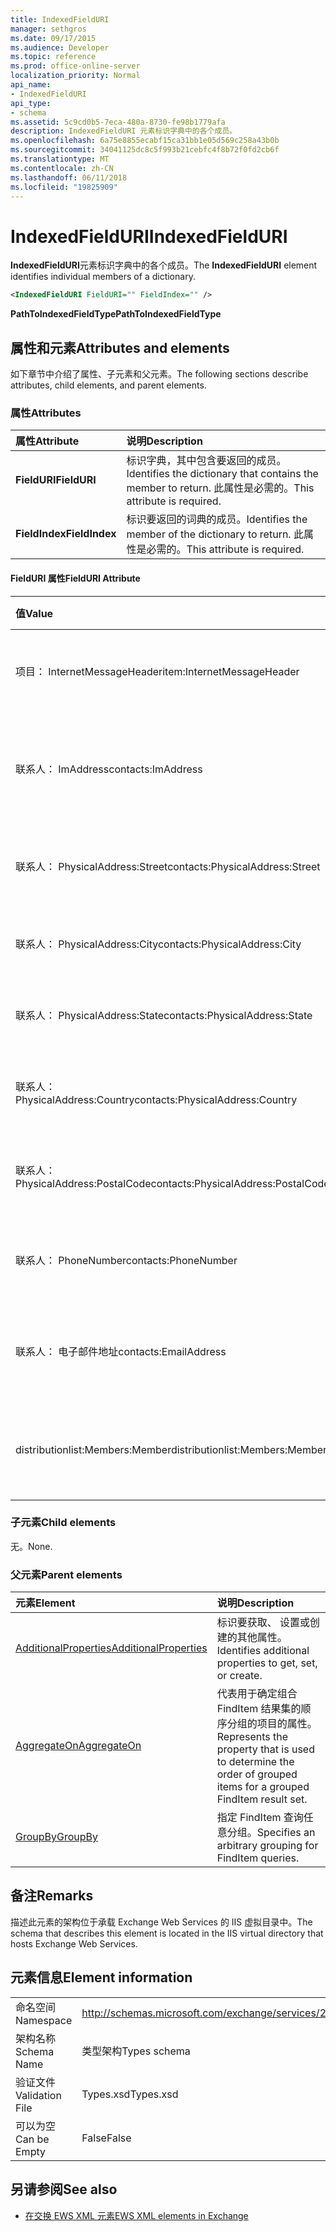 ```yaml
---
title: IndexedFieldURI
manager: sethgros
ms.date: 09/17/2015
ms.audience: Developer
ms.topic: reference
ms.prod: office-online-server
localization_priority: Normal
api_name:
- IndexedFieldURI
api_type:
- schema
ms.assetid: 5c9cd0b5-7eca-480a-8730-fe98b1779afa
description: IndexedFieldURI 元素标识字典中的各个成员。
ms.openlocfilehash: 6a75e8855ecabf15ca31bb1e05d569c258a43b0b
ms.sourcegitcommit: 34041125dc8c5f993b21cebfc4f8b72f0fd2cb6f
ms.translationtype: MT
ms.contentlocale: zh-CN
ms.lasthandoff: 06/11/2018
ms.locfileid: "19825909"
---
```

# <a name="indexedfielduri"></a><span data-ttu-id="9d89c-103">IndexedFieldURI</span><span class="sxs-lookup"><span data-stu-id="9d89c-103">IndexedFieldURI</span></span>

<span data-ttu-id="9d89c-104">**IndexedFieldURI**元素标识字典中的各个成员。</span><span class="sxs-lookup"><span data-stu-id="9d89c-104">The **IndexedFieldURI** element identifies individual members of a dictionary.</span></span> 
  
```xml
<IndexedFieldURI FieldURI="" FieldIndex="" />
```

 <span data-ttu-id="9d89c-105">**PathToIndexedFieldType**</span><span class="sxs-lookup"><span data-stu-id="9d89c-105">**PathToIndexedFieldType**</span></span>
## <a name="attributes-and-elements"></a><span data-ttu-id="9d89c-106">属性和元素</span><span class="sxs-lookup"><span data-stu-id="9d89c-106">Attributes and elements</span></span>

<span data-ttu-id="9d89c-107">如下章节中介绍了属性、子元素和父元素。</span><span class="sxs-lookup"><span data-stu-id="9d89c-107">The following sections describe attributes, child elements, and parent elements.</span></span>
  
### <a name="attributes"></a><span data-ttu-id="9d89c-108">属性</span><span class="sxs-lookup"><span data-stu-id="9d89c-108">Attributes</span></span>

|<span data-ttu-id="9d89c-109">**属性**</span><span class="sxs-lookup"><span data-stu-id="9d89c-109">**Attribute**</span></span>|<span data-ttu-id="9d89c-110">**说明**</span><span class="sxs-lookup"><span data-stu-id="9d89c-110">**Description**</span></span>|
|:-----|:-----|
|<span data-ttu-id="9d89c-111">**FieldURI**</span><span class="sxs-lookup"><span data-stu-id="9d89c-111">**FieldURI**</span></span> <br/> |<span data-ttu-id="9d89c-112">标识字典，其中包含要返回的成员。</span><span class="sxs-lookup"><span data-stu-id="9d89c-112">Identifies the dictionary that contains the member to return.</span></span> <span data-ttu-id="9d89c-113">此属性是必需的。</span><span class="sxs-lookup"><span data-stu-id="9d89c-113">This attribute is required.</span></span>  <br/> |
|<span data-ttu-id="9d89c-114">**FieldIndex**</span><span class="sxs-lookup"><span data-stu-id="9d89c-114">**FieldIndex**</span></span> <br/> |<span data-ttu-id="9d89c-115">标识要返回的词典的成员。</span><span class="sxs-lookup"><span data-stu-id="9d89c-115">Identifies the member of the dictionary to return.</span></span> <span data-ttu-id="9d89c-116">此属性是必需的。</span><span class="sxs-lookup"><span data-stu-id="9d89c-116">This attribute is required.</span></span>  <br/> |
   
#### <a name="fielduri-attribute"></a><span data-ttu-id="9d89c-117">FieldURI 属性</span><span class="sxs-lookup"><span data-stu-id="9d89c-117">FieldURI Attribute</span></span>

|<span data-ttu-id="9d89c-118">**值**</span><span class="sxs-lookup"><span data-stu-id="9d89c-118">**Value**</span></span>|<span data-ttu-id="9d89c-119">**说明**</span><span class="sxs-lookup"><span data-stu-id="9d89c-119">**Description**</span></span>|
|:-----|:-----|
|<span data-ttu-id="9d89c-120">项目： InternetMessageHeader</span><span class="sxs-lookup"><span data-stu-id="9d89c-120">item:InternetMessageHeader</span></span>  <br/> |<span data-ttu-id="9d89c-121">表示项目的邮件头。</span><span class="sxs-lookup"><span data-stu-id="9d89c-121">Represents the message header of an item.</span></span>  <br/> |
|<span data-ttu-id="9d89c-122">联系人： ImAddress</span><span class="sxs-lookup"><span data-stu-id="9d89c-122">contacts:ImAddress</span></span>  <br/> |<span data-ttu-id="9d89c-123">代表即时消息联系人的地址。</span><span class="sxs-lookup"><span data-stu-id="9d89c-123">Represents the instant messaging address of a contact.</span></span>  <br/> |
|<span data-ttu-id="9d89c-124">联系人： PhysicalAddress:Street</span><span class="sxs-lookup"><span data-stu-id="9d89c-124">contacts:PhysicalAddress:Street</span></span>  <br/> |<span data-ttu-id="9d89c-125">表示联系人的街道地址。</span><span class="sxs-lookup"><span data-stu-id="9d89c-125">Represents the street address of a contact.</span></span>  <br/> |
|<span data-ttu-id="9d89c-126">联系人： PhysicalAddress:City</span><span class="sxs-lookup"><span data-stu-id="9d89c-126">contacts:PhysicalAddress:City</span></span>  <br/> |<span data-ttu-id="9d89c-127">代表联系人的城市。</span><span class="sxs-lookup"><span data-stu-id="9d89c-127">Represents the city of a contact.</span></span>  <br/> |
|<span data-ttu-id="9d89c-128">联系人： PhysicalAddress:State</span><span class="sxs-lookup"><span data-stu-id="9d89c-128">contacts:PhysicalAddress:State</span></span>  <br/> |<span data-ttu-id="9d89c-129">表示联系人的状态。</span><span class="sxs-lookup"><span data-stu-id="9d89c-129">Represents the state of a contact.</span></span>  <br/> |
|<span data-ttu-id="9d89c-130">联系人： PhysicalAddress:Country</span><span class="sxs-lookup"><span data-stu-id="9d89c-130">contacts:PhysicalAddress:Country</span></span>  <br/> |<span data-ttu-id="9d89c-131">代表国家/地区的联系人。</span><span class="sxs-lookup"><span data-stu-id="9d89c-131">Represents the country/region of a contact.</span></span>  <br/> |
|<span data-ttu-id="9d89c-132">联系人： PhysicalAddress:PostalCode</span><span class="sxs-lookup"><span data-stu-id="9d89c-132">contacts:PhysicalAddress:PostalCode</span></span>  <br/> |<span data-ttu-id="9d89c-133">代表联系人的邮政编码。</span><span class="sxs-lookup"><span data-stu-id="9d89c-133">Represents the postal code of a contact.</span></span>  <br/> |
|<span data-ttu-id="9d89c-134">联系人： PhoneNumber</span><span class="sxs-lookup"><span data-stu-id="9d89c-134">contacts:PhoneNumber</span></span>  <br/> |<span data-ttu-id="9d89c-135">代表联系人的电话号码。</span><span class="sxs-lookup"><span data-stu-id="9d89c-135">Represents the phone number of a contact.</span></span>  <br/> |
|<span data-ttu-id="9d89c-136">联系人： 电子邮件地址</span><span class="sxs-lookup"><span data-stu-id="9d89c-136">contacts:EmailAddress</span></span>  <br/> |<span data-ttu-id="9d89c-137">代表联系人的电子邮件地址。</span><span class="sxs-lookup"><span data-stu-id="9d89c-137">Represents the e-mail address of a contact.</span></span>  <br/> |
|<span data-ttu-id="9d89c-138">distributionlist:Members:Member</span><span class="sxs-lookup"><span data-stu-id="9d89c-138">distributionlist:Members:Member</span></span>  <br/> |<span data-ttu-id="9d89c-139">表示一个通讯组列表的成员。</span><span class="sxs-lookup"><span data-stu-id="9d89c-139">Represents a member of a distribution list.</span></span>  <br/> |
   
### <a name="child-elements"></a><span data-ttu-id="9d89c-140">子元素</span><span class="sxs-lookup"><span data-stu-id="9d89c-140">Child elements</span></span>

<span data-ttu-id="9d89c-141">无。</span><span class="sxs-lookup"><span data-stu-id="9d89c-141">None.</span></span>
  
### <a name="parent-elements"></a><span data-ttu-id="9d89c-142">父元素</span><span class="sxs-lookup"><span data-stu-id="9d89c-142">Parent elements</span></span>

|<span data-ttu-id="9d89c-143">**元素**</span><span class="sxs-lookup"><span data-stu-id="9d89c-143">**Element**</span></span>|<span data-ttu-id="9d89c-144">**说明**</span><span class="sxs-lookup"><span data-stu-id="9d89c-144">**Description**</span></span>|
|:-----|:-----|
|[<span data-ttu-id="9d89c-145">AdditionalProperties</span><span class="sxs-lookup"><span data-stu-id="9d89c-145">AdditionalProperties</span></span>](additionalproperties.md) <br/> |<span data-ttu-id="9d89c-146">标识要获取、 设置或创建的其他属性。</span><span class="sxs-lookup"><span data-stu-id="9d89c-146">Identifies additional properties to get, set, or create.</span></span>  <br/> |
|[<span data-ttu-id="9d89c-147">AggregateOn</span><span class="sxs-lookup"><span data-stu-id="9d89c-147">AggregateOn</span></span>](aggregateon.md) <br/> |<span data-ttu-id="9d89c-148">代表用于确定组合 FindItem 结果集的顺序分组的项目的属性。</span><span class="sxs-lookup"><span data-stu-id="9d89c-148">Represents the property that is used to determine the order of grouped items for a grouped FindItem result set.</span></span>  <br/> |
|[<span data-ttu-id="9d89c-149">GroupBy</span><span class="sxs-lookup"><span data-stu-id="9d89c-149">GroupBy</span></span>](groupby.md) <br/> |<span data-ttu-id="9d89c-150">指定 FindItem 查询任意分组。</span><span class="sxs-lookup"><span data-stu-id="9d89c-150">Specifies an arbitrary grouping for FindItem queries.</span></span>  <br/> |
   
## <a name="remarks"></a><span data-ttu-id="9d89c-151">备注</span><span class="sxs-lookup"><span data-stu-id="9d89c-151">Remarks</span></span>

<span data-ttu-id="9d89c-152">描述此元素的架构位于承载 Exchange Web Services 的 IIS 虚拟目录中。</span><span class="sxs-lookup"><span data-stu-id="9d89c-152">The schema that describes this element is located in the IIS virtual directory that hosts Exchange Web Services.</span></span>
  
## <a name="element-information"></a><span data-ttu-id="9d89c-153">元素信息</span><span class="sxs-lookup"><span data-stu-id="9d89c-153">Element information</span></span>

|||
|:-----|:-----|
|<span data-ttu-id="9d89c-154">命名空间</span><span class="sxs-lookup"><span data-stu-id="9d89c-154">Namespace</span></span>  <br/> |http://schemas.microsoft.com/exchange/services/2006/types  <br/> |
|<span data-ttu-id="9d89c-155">架构名称</span><span class="sxs-lookup"><span data-stu-id="9d89c-155">Schema Name</span></span>  <br/> |<span data-ttu-id="9d89c-156">类型架构</span><span class="sxs-lookup"><span data-stu-id="9d89c-156">Types schema</span></span>  <br/> |
|<span data-ttu-id="9d89c-157">验证文件</span><span class="sxs-lookup"><span data-stu-id="9d89c-157">Validation File</span></span>  <br/> |<span data-ttu-id="9d89c-158">Types.xsd</span><span class="sxs-lookup"><span data-stu-id="9d89c-158">Types.xsd</span></span>  <br/> |
|<span data-ttu-id="9d89c-159">可以为空</span><span class="sxs-lookup"><span data-stu-id="9d89c-159">Can be Empty</span></span>  <br/> |<span data-ttu-id="9d89c-160">False</span><span class="sxs-lookup"><span data-stu-id="9d89c-160">False</span></span>  <br/> |
   
## <a name="see-also"></a><span data-ttu-id="9d89c-161">另请参阅</span><span class="sxs-lookup"><span data-stu-id="9d89c-161">See also</span></span>



- [<span data-ttu-id="9d89c-162">在交换 EWS XML 元素</span><span class="sxs-lookup"><span data-stu-id="9d89c-162">EWS XML elements in Exchange</span></span>](ews-xml-elements-in-exchange.md)

